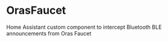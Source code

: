 # OrasFaucet
Home Assistant custom component to intercept Bluetooth BLE announcements from Oras Faucet
